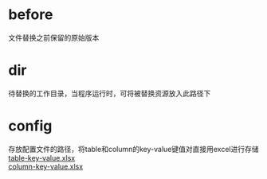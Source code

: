# before
文件替换之前保留的原始版本

# dir
待替换的工作目录，当程序运行时，可将被替换资源放入此路径下

# config
存放配置文件的路径，将table和column的key-value键值对直接用excel进行存储
</br>
[table-key-value.xlsx](./config/table-key-value.xlsx)
</br>
[column-key-value.xlsx](./config/column-key-value.xlsx)
